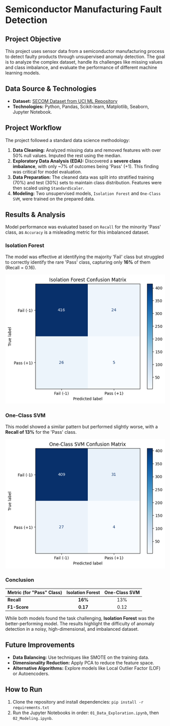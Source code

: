 # Semiconductor Manufacturing Fault Detection

## Project Objective
This project uses sensor data from a semiconductor manufacturing process to detect faulty products through unsupervised anomaly detection. The goal is to analyze the complex dataset, handle its challenges like missing values and class imbalance, and evaluate the performance of different machine learning models.

## Data Source & Technologies
* **Dataset:** [SECOM Dataset from UCI ML Repository](https://archive.ics.uci.edu/dataset/179/secom)
* **Technologies:** Python, Pandas, Scikit-learn, Matplotlib, Seaborn, Jupyter Notebook.

## Project Workflow
The project followed a standard data science methodology:
1.  **Data Cleaning:** Analyzed missing data and removed features with over 50% null values. Imputed the rest using the median.
2.  **Exploratory Data Analysis (EDA):** Discovered a **severe class imbalance**, with only ~7% of outcomes being 'Pass' (+1). This finding was critical for model evaluation.
3.  **Data Preparation:** The cleaned data was split into stratified training (70%) and test (30%) sets to maintain class distribution. Features were then scaled using `StandardScaler`.
4.  **Modeling:** Two unsupervised models, `Isolation Forest` and `One-Class SVM`, were trained on the prepared data.

## Results & Analysis
Model performance was evaluated based on `Recall` for the minority 'Pass' class, as `Accuracy` is a misleading metric for this imbalanced dataset.

### Isolation Forest
The model was effective at identifying the majority 'Fail' class but struggled to correctly identify the rare 'Pass' class, capturing only **16%** of them (Recall = 0.16).

![Isolation Forest Confusion Matrix](images/output1.png)

### One-Class SVM
This model showed a similar pattern but performed slightly worse, with a **Recall of 13%** for the 'Pass' class.

![One-Class SVM Confusion Matrix](images/output2.png)

### Conclusion
| Metric (for "Pass" Class) | Isolation Forest | One-Class SVM |
| :------------------------ | :--------------: | :-------------: |
| **Recall** |    **16%** |       13%       |
| **F1-Score** |    **0.17** |      0.12       |

While both models found the task challenging, **Isolation Forest** was the better-performing model. The results highlight the difficulty of anomaly detection in a noisy, high-dimensional, and imbalanced dataset.

## Future Improvements
* **Data Balancing:** Use techniques like SMOTE on the training data.
* **Dimensionality Reduction:** Apply PCA to reduce the feature space.
* **Alternative Algorithms:** Explore models like Local Outlier Factor (LOF) or Autoencoders.

## How to Run
1.  Clone the repository and install dependencies: `pip install -r requirements.txt`
2.  Run the Jupyter Notebooks in order: `01_Data_Exploration.ipynb`, then `02_Modeling.ipynb`.